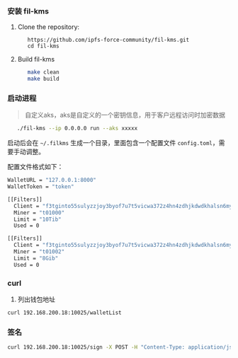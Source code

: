### 安装 fil-kms

1. Clone the repository:
   ```ssh
      https://github.com/ipfs-force-community/fil-kms.git
      cd fil-kms
   ```
2. Build fil-kms
   ```sh
      make clean
      make build
   ```
   
### 启动进程

> 自定义aks，aks是自定义的一个密钥信息，用于客户远程访问时加密数据 

```sh
   ./fil-kms --ip 0.0.0.0 run --aks xxxxx
```

启动后会在 `~/.filkms` 生成一个目录，里面包含一个配置文件 `config.toml`，需要手动调整。

配置文件格式如下：

```bash
WalletURL = "127.0.0.1:8000"
WalletToken = "token"

[[Filters]]
  Client = "f3tginto55sulyzzjoy3byof7u7t5vicwa372z4hn4zdhjkdwdkhalsn6mytk53paoc63uf575rfdvqetyvpka"
  Miner = "t01000"
  Limit = "10Tib"
  Used = 0

[[Filters]]
  Client = "f3tginto55sulyzzjoy3byof7u7t5vicwa372z4hn4zdhjkdwdkhalsn6mytk53paoc63uf575rfdvqetyvpka"
  Miner = "t01002"
  Limit = "8Gib"
  Used = 0
```

### curl

1. 列出钱包地址

```bash
curl 192.168.200.18:10025/walletList
```

### 签名

```bash
curl 192.168.200.18:10025/sign -X POST -H "Content-Type: application/json" -H "Authorization: xxxxx:615d6db49f07e58dc4bab0358bdd3c6cbeebee62" -d '{"addr":"f3tginto55sulyzzjoy3byof7u7t5vicwa372z4hn4zdhjkdwdkhalsn6mytk53paoc63uf575rfdvqetyvpka","msg":"i9gqWCgAAYHiA5IgIIPglc5o7ABVX2jLTVKHZmhsuiR4zioG4NoyVwxO6joVGgABhqD0WDEDmZDZu72VF4zlLsbDhxf0/PtUCsDf9Z4dvMjOlQ7DUcC5N8zE1d28Dhe3Qvf9iUdYQwDoB2R0ZXN0AABAQEA="}'
```
